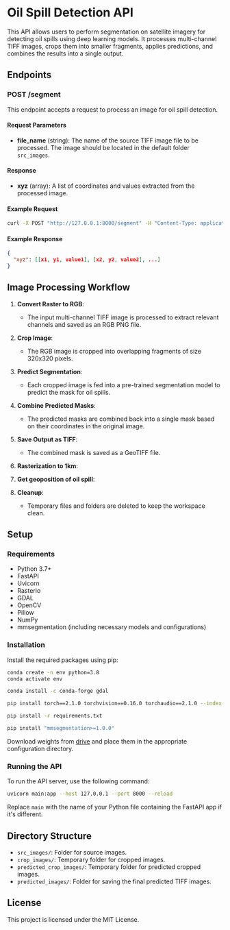 # Oil Spill Detection API

This API allows users to perform segmentation on satellite imagery for detecting oil spills using deep learning models. It processes multi-channel TIFF images, crops them into smaller fragments, applies predictions, and combines the results into a single output.

## Endpoints

### POST /segment

This endpoint accepts a request to process an image for oil spill detection.

#### Request Parameters

- **file_name** (string): The name of the source TIFF image file to be processed. The image should be located in the default folder `src_images`.

#### Response

- **xyz** (array): A list of coordinates and values extracted from the processed image.

#### Example Request

```bash
curl -X POST "http://127.0.0.1:8000/segment" -H "Content-Type: application/json" -d '{"file_name": "your_image.tif"}'
```

#### Example Response

```json
{
  "xyz": [[x1, y1, value1], [x2, y2, value2], ...]
}
```

## Image Processing Workflow

1. **Convert Raster to RGB**: 
   - The input multi-channel TIFF image is processed to extract relevant channels and saved as an RGB PNG file.

2. **Crop Image**:
   - The RGB image is cropped into overlapping fragments of size 320x320 pixels.

3. **Predict Segmentation**:
   - Each cropped image is fed into a pre-trained segmentation model to predict the mask for oil spills.

4. **Combine Predicted Masks**:
   - The predicted masks are combined back into a single mask based on their coordinates in the original image.

5. **Save Output as TIFF**:
   - The combined mask is saved as a GeoTIFF file.
  
6. **Rasterization to 1km**:
   
8. **Get geoposition of oil spill**:

9. **Cleanup**:
   - Temporary files and folders are deleted to keep the workspace clean.

## Setup

### Requirements

- Python 3.7+
- FastAPI
- Uvicorn
- Rasterio
- GDAL
- OpenCV
- Pillow
- NumPy
- mmsegmentation (including necessary models and configurations)

### Installation

Install the required packages using pip:

```bash
conda create -n env python=3.8
conda activate env
```

```bash
conda install -c conda-forge gdal
```

```bash
pip install torch==2.1.0 torchvision==0.16.0 torchaudio==2.1.0 --index-url https://download.pytorch.org/whl/cu121
```


```bash
pip install -r requirements.txt
```

```bash
pip install "mmsegmentation>=1.0.0"
```

Download weights from [drive](https://drive.google.com/file/d/1z8lNsyYRongWcH1BMVf4nPVDZMnU2HRE/view?usp=sharing) and place them in the appropriate configuration directory.

### Running the API

To run the API server, use the following command:

```bash
uvicorn main:app --host 127.0.0.1 --port 8000 --reload
```

Replace `main` with the name of your Python file containing the FastAPI app if it's different.

## Directory Structure

- `src_images/`: Folder for source images.
- `crop_images/`: Temporary folder for cropped images.
- `predicted_crop_images/`: Temporary folder for predicted cropped images.
- `predicted_images/`: Folder for saving the final predicted TIFF images.

## License

This project is licensed under the MIT License.
